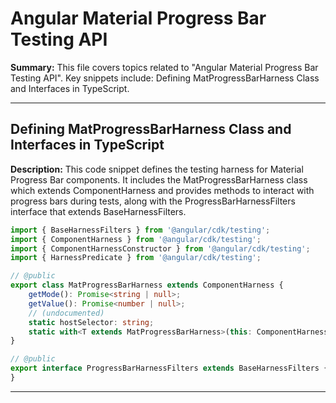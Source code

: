 # Angular Material Progress Bar Testing API

**Summary:** This file covers topics related to "Angular Material Progress Bar Testing API". Key snippets include: Defining MatProgressBarHarness Class and Interfaces in TypeScript.

---

## Defining MatProgressBarHarness Class and Interfaces in TypeScript

**Description:** This code snippet defines the testing harness for Material Progress Bar components. It includes the MatProgressBarHarness class which extends ComponentHarness and provides methods to interact with progress bars during tests, along with the ProgressBarHarnessFilters interface that extends BaseHarnessFilters.

```typescript
import { BaseHarnessFilters } from '@angular/cdk/testing';
import { ComponentHarness } from '@angular/cdk/testing';
import { ComponentHarnessConstructor } from '@angular/cdk/testing';
import { HarnessPredicate } from '@angular/cdk/testing';

// @public
export class MatProgressBarHarness extends ComponentHarness {
    getMode(): Promise<string | null>;
    getValue(): Promise<number | null>;
    // (undocumented)
    static hostSelector: string;
    static with<T extends MatProgressBarHarness>(this: ComponentHarnessConstructor<T>, options?: ProgressBarHarnessFilters): HarnessPredicate<T>;
}

// @public
export interface ProgressBarHarnessFilters extends BaseHarnessFilters {
}
```

---